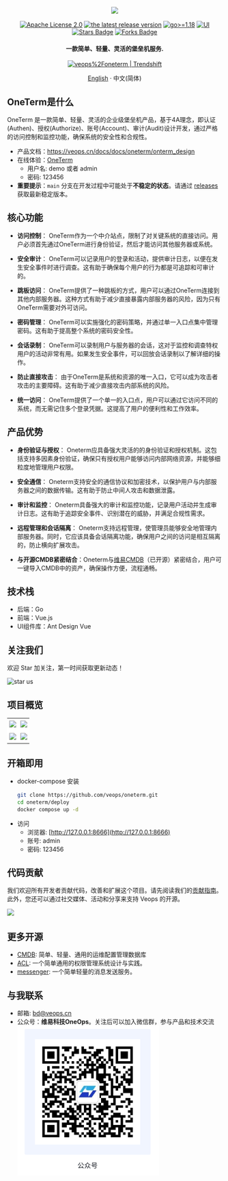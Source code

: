 <p align="center">
  <img src="https://github.com/user-attachments/assets/ab00344b-462b-44b9-9113-9fe735dfb096" />
</p>

<p align="center">
  <a href="https://github.com/veops/oneterm/blob/main/LICENSE"><img src="https://img.shields.io/github/license/veops/oneterm" alt="Apache License 2.0"></a>
  <a href="https://github.com/veops/oneterm/releases"><img alt="the latest release version" src="https://img.shields.io/github/v/release/veops/oneterm?color=75C1C4&include_prereleases&label=Release&logo=github&logoColor=white"></a>
  <a href=""><img src="https://img.shields.io/badge/Go-%3E%3D%201.18-%23007d9c" alt="go>=1.18"></a>
  <a href="https:https://github.com/sendya/ant-design-pro-vue"><img src="https://img.shields.io/badge/UI-Ant%20Design%20Pro%20Vue-brightgreen" alt="UI"></a>
  <a href="https://github.com/veops/oneterm/stargazers"><img src="https://img.shields.io/github/stars/veops/oneterm" alt="Stars Badge"/></a>
  <a href="https://github.com/veops/oneterm"><img src="https://img.shields.io/github/forks/veops/oneterm" alt="Forks Badge"/></a>
</p>

<h4 align="center">
 一款简单、轻量、灵活的堡垒机服务.
</h4>

<p align="center">
  <a href="https://trendshift.io/repositories/8690" target="_blank"><img src="https://trendshift.io/api/badge/repositories/8690" alt="veops%2Foneterm | Trendshift" style="width: 250px; height: 55px;" width="250" height="55"/></a>
</p>

<p align="center">
  <a href="README.md">English</a> · 中文(简体)
</p>

## OneTerm是什么

OneTerm 是一款简单、轻量、灵活的企业级堡垒机产品，基于4A理念，即认证(Authen)、授权(Authorize)、账号(Account)、审计(Audit)设计开发，通过严格的访问控制和监控功能，确保系统的安全性和合规性。

- 产品文档：https://veops.cn/docs/docs/oneterm/onterm_design
- 在线体验：[OneTerm](https://term.veops.cn/oneterm/workstation)
  - 用户名: demo 或者 admin
  - 密码: 123456
- **重要提示**：`main` 分支在开发过程中可能处于**不稳定的状态**。请通过 [releases](https://github.com/veops/oneterm/releases) 获取最新稳定版本。

## 核心功能

+ **访问控制**： OneTerm作为一个中介站点，限制了对关键系统的直接访问。用户必须首先通过OneTerm进行身份验证，然后才能访问其他服务器或系统。

+ **安全审计**： OneTerm可以记录用户的登录和活动，提供审计日志，以便在发生安全事件时进行调查。这有助于确保每个用户的行为都是可追踪和可审计的。

+ **跳板访问**： OneTerm提供了一种跳板的方式，用户可以通过OneTerm连接到其他内部服务器。这种方式有助于减少直接暴露内部服务器的风险，因为只有OneTerm需要对外可访问。

+ **密码管理**： OneTerm可以实施强化的密码策略，并通过单一入口点集中管理密码。这有助于提高整个系统的密码安全性。

+ **会话录制**： OneTerm可以录制用户与服务器的会话，这对于监控和调查特权用户的活动非常有用。如果发生安全事件，可以回放会话录制以了解详细的操作。

+ **防止直接攻击**： 由于OneTerm是系统和资源的唯一入口，它可以成为攻击者攻击的主要障碍。这有助于减少直接攻击内部系统的风险。

+ **统一访问**： OneTerm提供了一个单一的入口点，用户可以通过它访问不同的系统，而无需记住多个登录凭据。这提高了用户的便利性和工作效率。

## 产品优势

+ **身份验证与授权**： Oneterm应具备强大灵活的的身份验证和授权机制。这包括支持多因素身份验证，确保只有授权用户能够访问内部网络资源，并能够细粒度地管理用户权限。

+ **安全通信**： Oneterm支持安全的通信协议和加密技术，以保护用户与内部服务器之间的数据传输。这有助于防止中间人攻击和数据泄露。

+ **审计和监控**： Oneterm具备强大的审计和监控功能，记录用户活动并生成审计日志。这有助于追踪安全事件、识别潜在的威胁，并满足合规性需求。

+ **远程管理和会话隔离**： Oneterm支持远程管理，使管理员能够安全地管理内部服务器。同时，它应该具备会话隔离功能，确保用户之间的访问是相互隔离的，防止横向扩展攻击。

+ **与开源CMDB紧密结合**：Oneterm与[维易CMDB](https://github.com/veops/cmdb)（已开源）紧密结合，用户可一键导入CMDB中的资产，确保操作方便，流程通畅。

## 技术栈

+ 后端：Go
+ 前端：Vue.js
+ UI组件库：Ant Design Vue

## 关注我们

欢迎 Star 加关注，第一时间获取更新动态！

![star us](https://github.com/user-attachments/assets/75c03659-4200-469e-b210-087a4d4473b6)

## 项目概览

<table>
  <tr>
    <td style="padding: 5px;background-color:#fff;">
      <img width="400" src="https://github.com/user-attachments/assets/abefbe07-13d6-44b0-8622-a0c7130d5b0d"/>
    </td>
    <td style="padding: 5px;background-color:#fff;">
      <img width="400" src="https://github.com/user-attachments/assets/3a69c779-3f37-4c5b-8ade-2dffa99a2efd"/>
    </td>
  </tr>

  <tr>
    <td style="padding: 5px;background-color:#fff;">
      <img width="400" src="https://github.com/user-attachments/assets/befcfae7-f24a-48a2-a730-8e8d02483ea9"/>
    </td>
    <td style="padding: 5px;background-color:#fff;">
      <img width="400" src="https://github.com/user-attachments/assets/75d33250-af61-4c22-b839-cd6ba9ecd551"/>
    </td>
  </tr>
</table>

## 开箱即用

+ docker-compose 安装
  ```bash
  git clone https://github.com/veops/oneterm.git
  cd oneterm/deploy
  docker compose up -d
  ```
+ 访问
  - 浏览器: [http://127.0.0.1:8666](http://127.0.0.1:8666)
  - 账号: admin
  - 密码: 123456

## 代码贡献
我们欢迎所有开发者贡献代码，改善和扩展这个项目。请先阅读我们的[贡献指南](CONTRIBUTING_cn.md)。此外，您还可以通过社交媒体、活动和分享来支持 Veops 的开源。

<a href="https://github.com/veops/oneterm/graphs/contributors">
  <img src="https://contrib.rocks/image?repo=veops/oneterm" />
</a>

## 更多开源
- [CMDB](https://github.com/veops/cmdb): 简单、轻量、通用的运维配置管理数据库
- [ACL](https://github.com/veops/acl): 一个简单通用的权限管理系统设计与实践。
- [messenger](https://github.com/veops/messenger): 一个简单轻量的消息发送服务。

## 与我联系
+ 邮箱: <a href="mailto:bd@veops.cn">bd@veops.cn</a>
+ 公众号：**维易科技OneOps**。关注后可以加入微信群，参与产品和技术交流   
  <img src="docs/images/wechat.png" alt="公众号: 维易科技OneOps" />